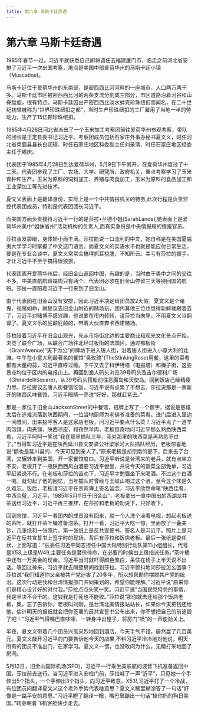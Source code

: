 ```yaml
---
title: 第六章 马斯卡廷奇遇
---
```


# 第六章 马斯卡廷奇遇

1985年春节一过，习近平就获悉自己即将调任去福建厦门市，临走之前河北省安排了习近平一次出国考察，地点是美国中部爱荷华州的马斯卡廷小镇（Muscatine)。

马斯卡廷位于爱荷华州的东南部，是密西西比河河畔的一座城市，人口两万两千多。马斯卡廷市区被密西西比河的两条支流分割成三部分，市区道路沿着河谷和山脊盘旋，很有特点。马斯卡廷因出产密西西比淡水蚌壳珍珠纽扣而闻名，在二十世纪初曾被称为“世界珍珠纽扣之都”，当时生产珍珠纽扣的工厂雇用了当地一半的劳动力，生产了15亿颗珍珠纽扣。

1985年4月28日河北省派出了一个玉米加工考察团前往爱荷华州参观考察，带队的团长是正定县委书记习近平。考察团成员包括石家庄外事办秘书夏文义，时任河北省束鹿县县长白润璋、时任石家庄地区科委副主任刘录清、时任石家庄地区经委主任于锡庆。

代表团于1985年4月28日到达爱荷华州，5月9日下午离开，在爱荷华州度过了十二天。代表团参观了工厂、农场、大学、研究所、政府机关，重点考察学习了玉米育种和生产，玉米为原料的饲料加工、养殖与肉食加工，玉米为原料的食品加工和工业深加工等先进技术。

夏文义表面上是翻译身份，实际上是一个中共情报机关的特务,此次行程是负责监控代表团成员，特别是代表团团长习近平。

而美国方面负责接待习近平一行的是莎拉•兰德小姐(SarahLande),她表面上是爱荷华州美中“姐妹省州”活动机构的负责人,而真实身份是中央情报局的情报官员。

莎拉金发碧眼，身体娇小而丰满。莎拉能说一口流利的中文，她自称是在美国夏威夷大学学习时掌握了中文这门语言。而夏文义的英语水平也就是能应付日常生活，要是在专业会谈中，夏文义常常会搞得抓耳挠腮，不知所云。幸亏有莎拉的援手，才让习近平不至于搞得很狼狈。

代表团离开爱荷华州后，经旧金山返回中国，有趣的是，当时由于美中之间的交往不多，中美直航航班每周只有两个。代表团必须在旧金山停留三天等待回国的航班。莎拉一直陪着习近平一行来到了旧金山。

由于代表团在旧金山没有安排，因此习近平决定给团员放2天假，夏文义是个赌鬼，视赌如命，就提议去旧金山附近的赌场玩，团内其他三位也觉得新鲜就跟着去了，习近平对赌博不感兴趣，他说要在市内转转，请莎拉当向导，不用夏文义当翻译了。夏文义乐的屁颠屁颠的，带着大伙直奔卡西诺赌场。

莎拉陪着习近平在旧金山观光，先从市场街北边的主要商业和观光文化景点开始，浏览了联合广场，从联合广场往北经过板街的法国区，通过都板街（GrantAvenue)“天下为公”的牌坊下进入唐人街，沿着唐人街进入小意大利的北滩。中午在小意大利最著名的餐馆“臭玫瑰”(TheStinkingRose)用餐，这里的菜肴都有大量的蒜，习近平直呼过瘾。下午又去了科伊特塔（电报塔）和榛子街，这些景点均位于区内的电报山上。再回到渔人码头浏览39号码头及吉尔德利广场（GhirardelliSquare)，从39号码头搭船前往恶魔岛和天使岛。回到饭店己经精疲力尽。莎拉提议去唐人街餐馆吃饭，习近平说有点累了不想去，莎拉说那是一家新开的陕西风味餐馆，习近平眼睛一亮说“好好，那就赶紧去。”

那是一家位于旧金山JacksonStreet的中餐馆，招牌上写了一个御字，据说是慈禧太后在逃难流落到陕西期间，一位当地厨师为老佛爷准备的菜肴。进门后进入里边一间雅间，出来招呼客人是这家店老板，问习近平要点什么菜？习近平点了一道羊肉泡馍，肉夹馍，陕西凉皮，和孜然羊肉，老板惊奇地问习近平那么熟悉陕西菜肴，习近平呵呵一笑说“我在那里插队三年，我对那里的陕西菜是再熟悉不过了。”当得知习近平是在陕西延川县文安驿公社梁家河大队插队经历，老板惊喜地说“额也是延川县的，今天可见到亲人了。”原来老板是胡宗南的部下，后来去了台湾，又辗转来到美国，开一家餐馆度曰。习近平听说是台湾来的老兵，就有点坐立不安。老板开了一瓶陕西西风白酒要习近平尝尝，并说今天的饭菜全部免单，习近平赶紧说不行。在老板和莎拉的苦劝下，习近平才勉强坐下来喝酒。不过这个白酒一喝，就勾起了他的回忆，当年插队时曾经与王岐山喝过这个酒，至今这个味是久久难忘。饭后，老板请习近平在贵宾簿上签名留念，习近平欣然命笔“陕西佳肴，中西合璧，习近平，1985年5月11日于旧金山”，老板拿出一盒中国出的西湖龙井茶送给习近平，习近平再三推辞，在莎拉和老板的劝说下，只好收下。

回到宾馆，习近平一看团内的成员没有回来，就一个人洗个澡看电视，想起老板送的茶叶，就打开茶叶桶准备泡茶。打开一看，习近平大吃一惊，里面放了一叠美钞，几张纸和一张照片。第一张纸上是反共宣誓书，签名人是习近平。照片上是习近平在反共宣誓书上签字时的现场，背后有莎拉和饭店老板。最后一张纸是委任状，上面写道：“兹委任习近平同志担任中国大陆特别行动队第11小组组长，代号是X53,上级是W49,主要任务是潜伏待命，在必要的时候由上级指派任务。”茶叶桶中还有一万美金的现金。习近平当时就吓得颜色煞白，呆住在椅子上半天说不出话。等回过神来，习近平就去隔壁房间找到莎拉。习近平颤抖地问莎拉怎么回事？莎拉说“我们知道你父亲被共产党迫害了20多年，所以想帮助你摆脱共产党的统治。这次行动是我和台湾情报部门共同策划的，希望你能理解。”习近平说“原来你们是精心设计好的对付我。”莎拉点点头笑一笑。习近平说“当国民党特务的事情，我是坚决不会干的。这钱我是打死也不能收。”莎拉说“那你就去还给那个饭店老板，奧，忘了告诉你，老板叫刘刚，是台湾北美情报站站长，如果你今天把钱还给他，估计明天的报纸就会把你签署的反共宣誓书公布出来，你不想把自己的前途毁了吧！”习近平气得嘴巴直哆嗦，一转身冲出屋子，将房门“喷”的一声使劲关上。

半夜，夏文义带着几个团员兴高采烈地回到酒店，今天手气不错，居然蠃了几百美元。夏文义敲开习近平的门要告诉他今天的战果,不料习近平冷冷地对他说，明天所有的团员不准出门，在家学习。夏文义一愣，也没敢问为什么，无精打采地回了房间。

5月13日，旧金山国际机场(SFO)，习近平一行乘坐美联航的波音飞机准备返回中国，莎拉前去送行。当习近平进入安检门前，莎拉喊了一声“近平”，只见她一个手伸出5个指头，一个手伸出3个指头，向习近平致意。X53!,习近平打了一个冷战，有位团员问翻译夏文义这个老外手势代表啥意思？夏文义稀里糊涂答了一句话“好像是一路平安的意思。”习近平瞪了翻译一眼，嘴巴里蹦出一句话“操你妈的狗日美国。”转身朝着飞机客舱快步走去。
